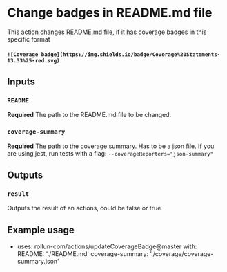 # Change badges in README.md file

This action changes README.md file, if it has coverage badges in this specific format
#### ```![Coverage badge](https://img.shields.io/badge/Coverage%20Statements-13.33%25-red.svg)```

## Inputs

### `README`

**Required** The path to the README.md file to be changed.

### `coverage-summary`

**Required** The path to the coverage summary. Has to be a json file.
If you are using jest, run tests with a flag: ```--coverageReporters="json-summary"```

## Outputs

### `result`

Outputs the result of an actions, could be false or true

## Example usage

- uses: rollun-com/actions/updateCoverageBadge@master
  with:
    README: './README.md'
    coverage-summary: './coverage/coverage-summary.json'
